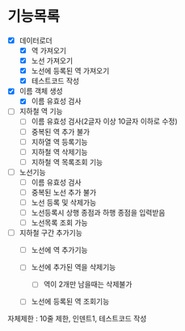 # 기능목록
- [x] 데이터로더
  - [x] 역 가져오기
  - [x] 노선 가져오기
  - [x] 노선에 등록된 역 가져오기
  - [x] 테스트코드 작성
- [x] 이름 객체 생성
  - [x] 이름 유효성 검사
- [ ] 지하철 역 기능
  - [ ] 이름 유효성 검사(2글자 이상 10글자 이하로 수정)
  - [ ] 중복된 역 추가 불가
  - [ ] 지하열 역 등록기능
  - [ ] 지하철 역 삭제기능
  - [ ] 지하철 역 목록조회 기능
- [ ] 노선기능
  - [ ] 이름 유효성 검사
  - [ ] 중복된 노선 추가 불가
  - [ ] 노선 등록 및 삭제가능
  - [ ] 노선등록시 상행 종점과 하행 종점을 입력받음
  - [ ] 노선목록 조회 가능
- [ ] 지하철 구간 추가기능
  - [ ] 노선에 역 추가기능
  - [ ] 노선에 추가된 역을 삭제기능
    - [ ] 역이 2개만 남을때는 삭제불가
  - [ ] 노선에 등록된 역 조회기능



자체제한 : 10줄 제한, 인덴트1, 테스트코드 작성

